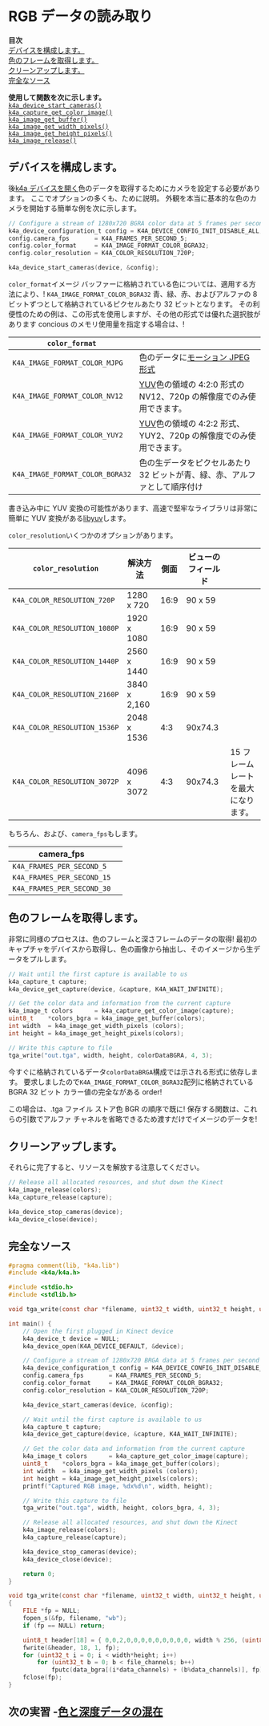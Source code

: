 # <a name="reading-rgb-data"></a>RGB データの読み取り

**目次**  
[デバイスを構成します。](#Configuring-the-Device)  
[色のフレームを取得します。](#Getting-a-Color-Frame)  
[クリーンアップします。](#Cleaning-Up)  
[完全なソース](#Full-Source)  

**使用して関数を次に示します。**  
[`k4a_device_start_cameras()`](https://review.docs.microsoft.com/en-us/azurekinect/api/k4a-device-start-cameras)  
[`k4a_capture_get_color_image()`](https://review.docs.microsoft.com/en-us/azurekinect/api/k4a-capture-get-color-image)  
[`k4a_image_get_buffer()`](https://review.docs.microsoft.com/en-us/azurekinect/api/k4a-image-get-buffer)  
[`k4a_image_get_width_pixels()`](https://review.docs.microsoft.com/en-us/azurekinect/api/k4a-image-get-width-pixels)  
[`k4a_image_get_height_pixels()`](https://review.docs.microsoft.com/en-us/azurekinect/api/k4a-image-get-height-pixels)  
[`k4a_image_release()`](https://review.docs.microsoft.com/en-us/azurekinect/api/k4a-image-release) 

## <a name="configuring-the-device"></a>デバイスを構成します。

後[k4a デバイスを開く]()色のデータを取得するためにカメラを設定する必要があります。 ここでオプションの多くも、ために説明。 外観を本当に基本的な色のカメラを開始する簡単な例を次に示します。

```C
// Configure a stream of 1280x720 BGRA color data at 5 frames per second
k4a_device_configuration_t config = K4A_DEVICE_CONFIG_INIT_DISABLE_ALL;
config.camera_fps       = K4A_FRAMES_PER_SECOND_5;
config.color_format     = K4A_IMAGE_FORMAT_COLOR_BGRA32;
config.color_resolution = K4A_COLOR_RESOLUTION_720P;

k4a_device_start_cameras(device, &config);
```

`color_format`イメージ バッファーに格納されている色については、適用する方法により、! `K4A_IMAGE_FORMAT_COLOR_BGRA32` 青、緑、赤、およびアルファの 8 ビットずつとして格納されているピクセルあたり 32 ビットとなります。 その利便性のための例は、この形式を使用しますが、その他の形式では優れた選択肢があります concious のメモリ使用量を指定する場合は、!

|`color_format`||
|--------------|-----------|
|`K4A_IMAGE_FORMAT_COLOR_MJPG`|色のデータに[モーション JPEG 形式](https://en.wikipedia.org/wiki/Motion_JPEG)|
|`K4A_IMAGE_FORMAT_COLOR_NV12`|[YUV](https://en.wikipedia.org/wiki/YUV)色の領域の 4:2:0 形式の NV12、720p の解像度でのみ使用できます。|
|`K4A_IMAGE_FORMAT_COLOR_YUY2`|[YUV](https://en.wikipedia.org/wiki/YUV)色の領域の 4:2:2 形式、YUY2、720p の解像度でのみ使用できます。|
|`K4A_IMAGE_FORMAT_COLOR_BGRA32`|色の生データをピクセルあたり 32 ビットが青、緑、赤、アルファとして順序付け|

書き込み中に YUV 変換の可能性があります、高速で堅牢なライブラリは非常に簡単に YUV 変換がある[libyuv](https://chromium.googlesource.com/libyuv/libyuv/)します。

`color_resolution`いくつかのオプションがあります。

|`color_resolution`|解決方法|側面|ビューのフィールド| |
|------------------|----------|------|-------------|-|
|`K4A_COLOR_RESOLUTION_720P`  | 1280 x 720  | 16:9 | 90 x 59
|`K4A_COLOR_RESOLUTION_1080P` | 1920 x 1080 | 16:9 | 90 x 59
|`K4A_COLOR_RESOLUTION_1440P` | 2560 x 1440 | 16:9 | 90 x 59
|`K4A_COLOR_RESOLUTION_2160P` | 3840 x 2,160 | 16:9 | 90 x 59
|`K4A_COLOR_RESOLUTION_1536P` | 2048 x 1536 | 4:3  | 90x74.3 
|`K4A_COLOR_RESOLUTION_3072P` | 4096 x 3072 | 4:3  | 90x74.3 | 15 フレーム レートを最大になります。

もちろん、および、`camera_fps`もします。

|camera_fps||
|--|--|
|`K4A_FRAMES_PER_SECOND_5`
|`K4A_FRAMES_PER_SECOND_15`
|`K4A_FRAMES_PER_SECOND_30`

## <a name="getting-a-color-frame"></a>色のフレームを取得します。

非常に同様のプロセスは、色のフレームと深さフレームのデータの取得! 最初のキャプチャをデバイスから取得し、色の画像から抽出し、そのイメージから生データをプルします。

```C
// Wait until the first capture is available to us
k4a_capture_t capture;
k4a_device_get_capture(device, &capture, K4A_WAIT_INFINITE);

// Get the color data and information from the current capture
k4a_image_t colors      = k4a_capture_get_color_image(capture);
uint8_t    *colors_bgra = k4a_image_get_buffer(colors);
int width  = k4a_image_get_width_pixels (colors);
int height = k4a_image_get_height_pixels(colors);

// Write this capture to file
tga_write("out.tga", width, height, colorDataBGRA, 4, 3);
```

今すぐに格納されているデータ`colorDataBRGA`構成では示される形式に依存します。 要求しましたので`K4A_IMAGE_FORMAT_COLOR_BGRA32`配列に格納されている BGRA 32 ビット カラー値の完全ながある order!

この場合は、.tga ファイル ストア色 BGR の順序で既に! 保存する関数は、これらの引数でアルファ チャネルを省略できるため渡すだけでイメージのデータを!

## <a name="cleaning-up"></a>クリーンアップします。

それらに完了すると、リソースを解放する注意してください。
```C
// Release all allocated resources, and shut down the Kinect
k4a_image_release(colors);
k4a_capture_release(capture);

k4a_device_stop_cameras(device);
k4a_device_close(device);
```

## <a name="full-source"></a>完全なソース

```C
#pragma comment(lib, "k4a.lib")
#include <k4a/k4a.h>

#include <stdio.h>
#include <stdlib.h>

void tga_write(const char *filename, uint32_t width, uint32_t height, uint8_t *data_bgra, uint8_t data_channels, uint8_t file_channels);

int main() {
    // Open the first plugged in Kinect device
    k4a_device_t device = NULL;
    k4a_device_open(K4A_DEVICE_DEFAULT, &device);

    // Configure a stream of 1280x720 BRGA data at 5 frames per second
    k4a_device_configuration_t config = K4A_DEVICE_CONFIG_INIT_DISABLE_ALL;
    config.camera_fps       = K4A_FRAMES_PER_SECOND_5;
    config.color_format     = K4A_IMAGE_FORMAT_COLOR_BGRA32;
    config.color_resolution = K4A_COLOR_RESOLUTION_720P;

    k4a_device_start_cameras(device, &config);

    // Wait until the first capture is available to us
    k4a_capture_t capture;
    k4a_device_get_capture(device, &capture, K4A_WAIT_INFINITE);

    // Get the color data and information from the current capture
    k4a_image_t colors      = k4a_capture_get_color_image(capture);
    uint8_t    *colors_bgra = k4a_image_get_buffer(colors);
    int width  = k4a_image_get_width_pixels (colors);
    int height = k4a_image_get_height_pixels(colors);
    printf("Captured RGB image, %dx%d\n", width, height);

    // Write this capture to file
    tga_write("out.tga", width, height, colors_bgra, 4, 3);

    // Release all allocated resources, and shut down the Kinect
    k4a_image_release(colors);
    k4a_capture_release(capture);

    k4a_device_stop_cameras(device);
    k4a_device_close(device);

    return 0;
}

void tga_write(const char *filename, uint32_t width, uint32_t height, uint8_t *data_bgra, uint8_t data_channels, uint8_t file_channels)
{
    FILE *fp = NULL;
    fopen_s(&fp, filename, "wb");
    if (fp == NULL) return;

    uint8_t header[18] = { 0,0,2,0,0,0,0,0,0,0,0,0, width % 256, (uint8_t)(width / 256), height % 256, (uint8_t)(height / 256), file_channels * 8u, 0x20 };
    fwrite(&header, 18, 1, fp);
    for (uint32_t i = 0; i < width*height; i++)
        for (uint32_t b = 0; b < file_channels; b++)
            fputc(data_bgra[(i*data_channels) + (b%data_channels)], fp);
    fclose(fp);
}
```

## <a name="next-lab---mixing-color-and-depth-datamixdepthandrgbmd"></a>次の実習 -[色と深度データの混在](MixDepthAndRGB.md)